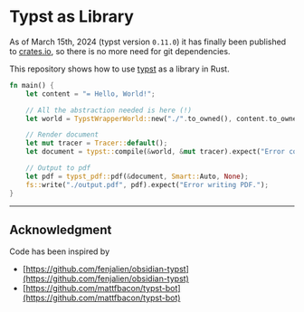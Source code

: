 # Typst as Library

As of March 15th, 2024 (typst version `0.11.0`) it has finally been published to [crates.io](https://crates.io/crates/typst), so there is no more need for git dependencies.

This repository shows how to use [typst](https://github.com/typst/typst) as a library in Rust.

```rust
fn main() {
    let content = "= Hello, World!";

    // All the abstraction needed is here (!)
    let world = TypstWrapperWorld::new("./".to_owned(), content.to_owned());

    // Render document
    let mut tracer = Tracer::default();
    let document = typst::compile(&world, &mut tracer).expect("Error compiling typst");

    // Output to pdf
    let pdf = typst_pdf::pdf(&document, Smart::Auto, None);
    fs::write("./output.pdf", pdf).expect("Error writing PDF.");
}
```

---

## Acknowledgment

Code has been inspired by
- [https://github.com/fenjalien/obsidian-typst](https://github.com/fenjalien/obsidian-typst)
- [https://github.com/mattfbacon/typst-bot](https://github.com/mattfbacon/typst-bot)
